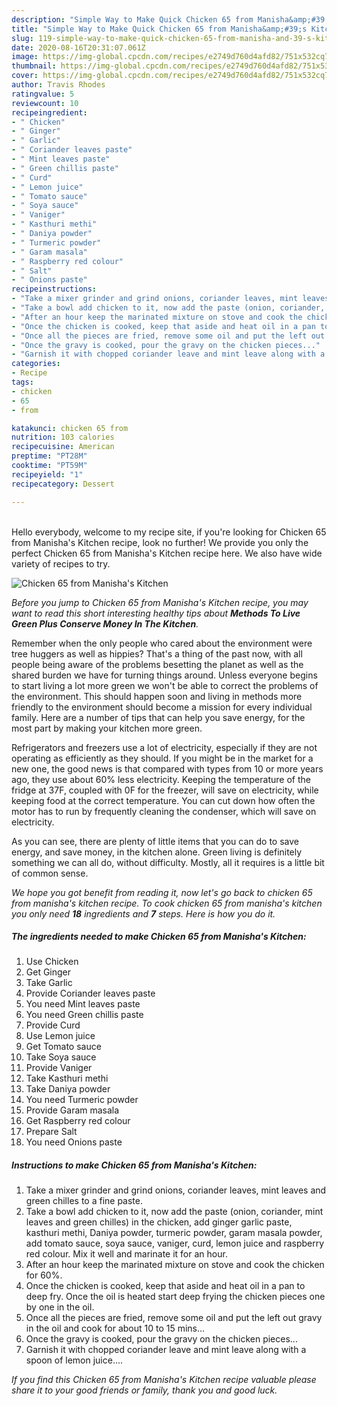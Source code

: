 ```yaml
---
description: "Simple Way to Make Quick Chicken 65 from Manisha&amp;#39;s Kitchen"
title: "Simple Way to Make Quick Chicken 65 from Manisha&amp;#39;s Kitchen"
slug: 119-simple-way-to-make-quick-chicken-65-from-manisha-and-39-s-kitchen
date: 2020-08-16T20:31:07.061Z
image: https://img-global.cpcdn.com/recipes/e2749d760d4afd82/751x532cq70/chicken-65-from-manishas-kitchen-recipe-main-photo.jpg
thumbnail: https://img-global.cpcdn.com/recipes/e2749d760d4afd82/751x532cq70/chicken-65-from-manishas-kitchen-recipe-main-photo.jpg
cover: https://img-global.cpcdn.com/recipes/e2749d760d4afd82/751x532cq70/chicken-65-from-manishas-kitchen-recipe-main-photo.jpg
author: Travis Rhodes
ratingvalue: 5
reviewcount: 10
recipeingredient:
- " Chicken"
- " Ginger"
- " Garlic"
- " Coriander leaves paste"
- " Mint leaves paste"
- " Green chillis paste"
- " Curd"
- " Lemon juice"
- " Tomato sauce"
- " Soya sauce"
- " Vaniger"
- " Kasthuri methi"
- " Daniya powder"
- " Turmeric powder"
- " Garam masala"
- " Raspberry red colour"
- " Salt"
- " Onions paste"
recipeinstructions:
- "Take a mixer grinder and grind onions, coriander leaves, mint leaves and green chilles to a fine paste."
- "Take a bowl add chicken to it, now add the paste (onion, coriander, mint leaves and green chilles) in the chicken, add ginger garlic paste, kasthuri methi, Daniya powder, turmeric powder, garam masala powder, add tomato sauce, soya sauce, vaniger, curd, lemon juice and raspberry red colour. Mix it well and marinate it for an hour."
- "After an hour keep the marinated mixture on stove and cook the chicken for 60%."
- "Once the chicken is cooked, keep that aside and heat oil in a pan to deep fry. Once the oil is heated start deep frying the chicken pieces one by one in the oil."
- "Once all the pieces are fried, remove some oil and put the left out gravy in the oil and cook for about 10 to 15 mins..."
- "Once the gravy is cooked, pour the gravy on the chicken pieces..."
- "Garnish it with chopped coriander leave and mint leave along with a spoon of lemon juice...."
categories:
- Recipe
tags:
- chicken
- 65
- from

katakunci: chicken 65 from 
nutrition: 103 calories
recipecuisine: American
preptime: "PT28M"
cooktime: "PT59M"
recipeyield: "1"
recipecategory: Dessert

---
```

<br>
Hello everybody, welcome to my recipe site, if you're looking for Chicken 65 from Manisha&#39;s Kitchen recipe, look no further! We provide you only the perfect Chicken 65 from Manisha&#39;s Kitchen recipe here. We also have wide variety of recipes to try.
<br>


![Chicken 65 from Manisha&#39;s Kitchen](https://img-global.cpcdn.com/recipes/e2749d760d4afd82/751x532cq70/chicken-65-from-manishas-kitchen-recipe-main-photo.jpg)

<i>Before you jump to Chicken 65 from Manisha&#39;s Kitchen recipe, you may want to read this short interesting healthy tips about 
<strong>Methods To Live Green Plus Conserve Money In The Kitchen</strong>.</i>
</br>

Remember when the only people who cared about the environment were tree huggers as well as hippies? That's a thing of the past now, with all people being aware of the problems besetting the planet as well as the shared burden we have for turning things around. Unless everyone begins to start living a lot more green we won't be able to correct the problems of the environment. This should happen soon and living in methods more friendly to the environment should become a mission for every individual family. Here are a number of tips that can help you save energy, for the most part by making your kitchen more green.

Refrigerators and freezers use a lot of electricity, especially if they are not operating as efficiently as they should. If you might be in the market for a new one, the good news is that compared with types from 10 or more years ago, they use about 60% less electricity. Keeping the temperature of the fridge at 37F, coupled with 0F for the freezer, will save on electricity, while keeping food at the correct temperature. You can cut down how often the motor has to run by frequently cleaning the condenser, which will save on electricity.

As you can see, there are plenty of little items that you can do to save energy, and save money, in the kitchen alone. Green living is definitely something we can all do, without difficulty. Mostly, all it requires is a little bit of common sense.


<i>We hope you got benefit from reading it, now let's go back to chicken 65 from manisha&#39;s kitchen recipe. To cook chicken 65 from manisha&#39;s kitchen you only need <strong>18</strong> ingredients and <strong>7</strong> steps. Here is how you do it.
</i>

##### The ingredients needed to make Chicken 65 from Manisha&#39;s Kitchen:

1. Use  Chicken
1. Get  Ginger
1. Take  Garlic
1. Provide  Coriander leaves paste
1. You need  Mint leaves paste
1. You need  Green chillis paste
1. Provide  Curd
1. Use  Lemon juice
1. Get  Tomato sauce
1. Take  Soya sauce
1. Provide  Vaniger
1. Take  Kasthuri methi
1. Take  Daniya powder
1. You need  Turmeric powder
1. Provide  Garam masala
1. Get  Raspberry red colour
1. Prepare  Salt
1. You need  Onions paste


##### Instructions to make Chicken 65 from Manisha&#39;s Kitchen:

1. Take a mixer grinder and grind onions, coriander leaves, mint leaves and green chilles to a fine paste.
1. Take a bowl add chicken to it, now add the paste (onion, coriander, mint leaves and green chilles) in the chicken, add ginger garlic paste, kasthuri methi, Daniya powder, turmeric powder, garam masala powder, add tomato sauce, soya sauce, vaniger, curd, lemon juice and raspberry red colour. Mix it well and marinate it for an hour.
1. After an hour keep the marinated mixture on stove and cook the chicken for 60%.
1. Once the chicken is cooked, keep that aside and heat oil in a pan to deep fry. Once the oil is heated start deep frying the chicken pieces one by one in the oil.
1. Once all the pieces are fried, remove some oil and put the left out gravy in the oil and cook for about 10 to 15 mins...
1. Once the gravy is cooked, pour the gravy on the chicken pieces...
1. Garnish it with chopped coriander leave and mint leave along with a spoon of lemon juice....


<i>If you find this Chicken 65 from Manisha&#39;s Kitchen recipe valuable please share it to your good friends or family, thank you and good luck.</i>
